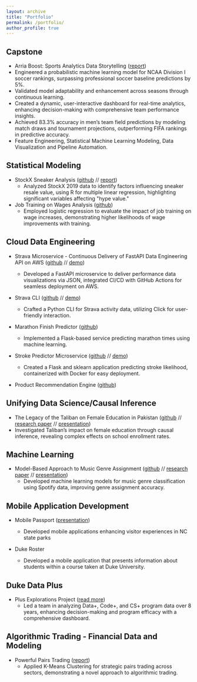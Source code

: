 ```yaml
---
layout: archive
title: "Portfolio"
permalink: /portfolio/
author_profile: true
---
```



## Capstone
* Arria Boost: Sports Analytics Data Storytelling ([report](https://github.com/rmratliffbrown/rmratliffbrown.github.io/blob/06cf0045e0f8cf20318625bee3daecfe289750d0/files/boost_report.pdf))
 * Engineered a probabilistic machine learning model for NCAA Division I soccer rankings, surpassing professional soccer baseline predictions by 5%.
 * Validated model adaptability and enhancement across seasons through continuous learning.
 * Created a dynamic, user-interactive dashboard for real-time analytics, enhancing decision-making with comprehensive team performance insights.
 * Achieved 83.3% accuracy in men’s team field predictions by modeling match draws and tournament projections, outperforming FIFA rankings in predictive accuracy.
 * Feature Engineering, Statistical Machine Learning Modeling, Data Visualization and Pipeline Automation. 

## Statistical Modeling
* StockX Sneaker Analysis ([github](https://github.com/rmratliffbrown/stockx-sneaker-stats) // [report](https://github.com/rmratliffbrown/stockx-sneaker-stats/blob/main/final-report.pdf))
  * Analyzed StockX 2019 data to identify factors influencing sneaker resale value, using R for multiple linear regression, highlighting significant variables affecting "hype value." 
* Job Training on Wages Analysis ([github](https://github.com/rmratliffbrown/job-training-wages))
  * Employed logistic regression to evaluate the impact of job training on wage increases, demonstrating higher likelihoods of wage improvements with training.

## Cloud Data Engineering
* Strava Microservice - Continuous Delivery of FastAPI Data Engineering API on AWS ([github](https://github.com/rmratliffbrown/data-engineering-strava-api) // [demo](https://www.youtube.com/watch?v=sedq9HfGd0A)) 
  * Developed a FastAPI microservice to deliver performance data visualizations via JSON, integrated CI/CD with GitHub Actions for seamless deployment on AWS.

* Strava CLI ([github](https://github.com/rmratliffbrown/strava-cli) // [demo](https://www.youtube.com/watch?v=SmJdEXsEwak))
  * Crafted a Python CLI for Strava activity data, utilizing Click for user-friendly interaction.

* Marathon Finish Predictor ([github](https://github.com/rmratliffbrown/ml-marathon-finish-predictor))
  * Implemented a Flask-based service predicting marathon times using machine learning.

* Stroke Predictor Microservice ([github](https://github.com/rmratliffbrown/ml-stroke-predictor) // [demo](https://www.youtube.com/watch?v=Y9bSNdFvXZ4))
  * Created a Flask and sklearn application predicting stroke likelihood, containerized with Docker for easy deployment.
 
* Product Recommendation Engine ([github](https://github.com/rmratliffbrown/Recommend))

## Unifying Data Science/Causal Inference
* The Legacy of the Taliban on Female Education in Pakistan ([github](https://github.com/rmratliffbrown/uds-2022-ids-701-team-3) // [research paper](https://github.com/rmratliffbrown/uds-2022-ids-701-team-3/blob/main/40-docs/IDS-701_Final_Project_Report.pdf) // [presentation](https://youtu.be/eLjWIdr0psk))
 * Investigated Taliban’s impact on female education through causal inference, revealing complex effects on school enrollment rates.  

## Machine Learning
* Model-Based Approach to Music Genre Assignment ([github](https://github.com/rmratliffbrown/ml-genre-assignment) // [research paper](https://github.com/rmratliffbrown/ml-genre-assignment/blob/main/30_docs/final-report.pdf) // [presentation](https://youtu.be/6-7XFk4KC9M)) 
  * Developed machine learning models for music genre classification using Spotify data, improving genre assignment accuracy.

## Mobile Application Development
* Mobile Passport ([presentation](https://github.com/rmratliffbrown/mobile-passport/blob/main/Mobile%20Passport.pdf))
  * Developed mobile applications enhancing visitor experiences in NC state parks

* Duke Roster
  * Developed a mobile application that presents information about students within a course taken at Duke University.


## Duke Data Plus
* Plus Explorations Project ([read more](https://bigdata.duke.edu/projects/plus-programs-data-exploration/))
  * Led a team in analyzing Data+, Code+, and CS+ program data over 8 years, enhancing decision-making and program efficacy with a comprehensive dashboard.

## Algorithmic Trading - Financial Data and Modeling
* Powerful Pairs Trading ([report](https://github.com/rmratliffbrown/rmratliffbrown.github.io/blob/038f33bf9a0e87274aaf348aa47e6ad13e43c96c/files/Final%20Algo%20Paper.pdf))
  * Applied K-Means Clustering for strategic pairs trading across sectors, demonstrating a novel approach to algorithmic trading.



